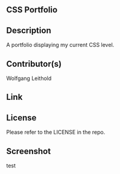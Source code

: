## CSS Portfolio

## Description

A portfolio displaying my current CSS level.

## Contributor(s)

Wolfgang Leithold

## Link

## License

Please refer to the LICENSE in the repo.

## Screenshot

test
